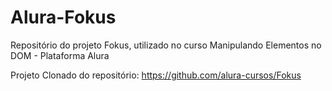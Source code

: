 # Alura-Fokus
Repositório do projeto Fokus, utilizado no curso Manipulando Elementos no DOM - Plataforma Alura

Projeto Clonado do repositório: https://github.com/alura-cursos/Fokus
